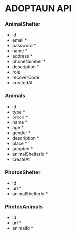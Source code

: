 # ADOPTAUN   API

### AnimalShelter

-   id
-   email \*
-   password \*
-   name \*
-   address \*
-   phoneNumber \*
-   description \*
-   role
-   recoverCode
-   createdAt

### Animals

-   id
-   type \*
-   breed \*
-   name \*
-   age \*
-   gender \*
-   description \*
-   place \*
-   adopted \*
-   animalShelterId \*
-   createAt

### PhotosShelter

-   id
-   url \*
-   animalShelterId \*

### PhotosAnimals

-   id
-   url \*
-   animalId \*
